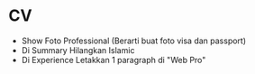 # CV
- Show Foto Professional (Berarti buat foto visa dan passport)
- Di Summary Hilangkan Islamic
- Di Experience Letakkan 1 paragraph di "Web Pro"